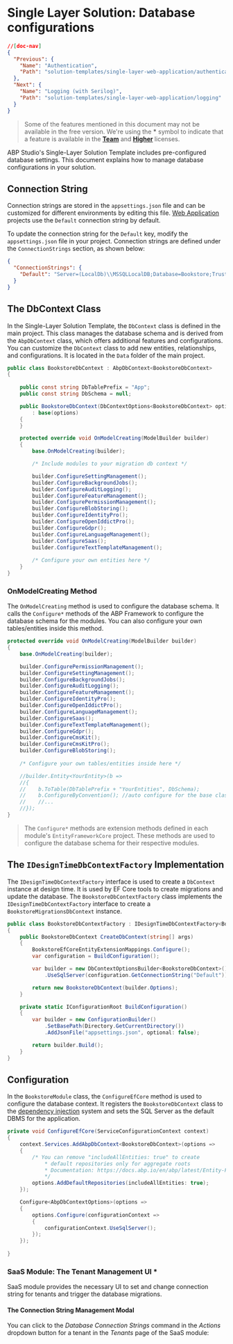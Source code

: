 # Single Layer Solution: Database configurations

```json
//[doc-nav]
{
  "Previous": {
    "Name": "Authentication",
    "Path": "solution-templates/single-layer-web-application/authentication"
  },
  "Next": {
    "Name": "Logging (with Serilog)",
    "Path": "solution-templates/single-layer-web-application/logging"
  }
}
```

> Some of the features mentioned in this document may not be available in the free version. We're using the **\*** symbol to indicate that a feature is available in the **[Team](https://abp.io/pricing)** and **[Higher](https://abp.io/pricing)** licenses.

ABP Studio's Single-Layer Solution Template includes pre-configured database settings. This document explains how to manage database configurations in your solution.

## Connection String

Connection strings are stored in the `appsettings.json` file and can be customized for different environments by editing this file. [Web Application](web-applications.md) projects use the `Default` connection string by default.

To update the connection string for the `Default` key, modify the `appsettings.json` file in your project. Connection strings are defined under the `ConnectionStrings` section, as shown below:  

```json
{
  "ConnectionStrings": {
    "Default": "Server=(LocalDb)\\MSSQLLocalDB;Database=Bookstore;Trusted_Connection=True;TrustServerCertificate=true"
  }
}
```

## The DbContext Class

In the Single-Layer Solution Template, the `DbContext` class is defined in the main project. This class manages the database schema and is derived from the `AbpDbContext` class, which offers additional features and configurations. You can customize the `DbContext` class to add new entities, relationships, and configurations. It is located in the `Data` folder of the main project.  

```csharp
public class BookstoreDbContext : AbpDbContext<BookstoreDbContext>
{
    
    public const string DbTablePrefix = "App";
    public const string DbSchema = null;

    public BookstoreDbContext(DbContextOptions<BookstoreDbContext> options)
        : base(options)
    {
    }

    protected override void OnModelCreating(ModelBuilder builder)
    {
        base.OnModelCreating(builder);

        /* Include modules to your migration db context */

        builder.ConfigureSettingManagement();
        builder.ConfigureBackgroundJobs();
        builder.ConfigureAuditLogging();
        builder.ConfigureFeatureManagement();
        builder.ConfigurePermissionManagement();
        builder.ConfigureBlobStoring();
        builder.ConfigureIdentityPro();
        builder.ConfigureOpenIddictPro();
        builder.ConfigureGdpr();
        builder.ConfigureLanguageManagement();
        builder.ConfigureSaas();
        builder.ConfigureTextTemplateManagement();
        
        /* Configure your own entities here */
    }
}
```

### OnModelCreating Method

The `OnModelCreating` method is used to configure the database schema. It calls the `Configure*` methods of the ABP Framework to configure the database schema for the modules. You can also configure your own tables/entities inside this method.

```csharp
protected override void OnModelCreating(ModelBuilder builder)
{
    base.OnModelCreating(builder);

    builder.ConfigurePermissionManagement();
    builder.ConfigureSettingManagement();
    builder.ConfigureBackgroundJobs();
    builder.ConfigureAuditLogging();
    builder.ConfigureFeatureManagement();
    builder.ConfigureIdentityPro();
    builder.ConfigureOpenIddictPro();
    builder.ConfigureLanguageManagement();
    builder.ConfigureSaas();
    builder.ConfigureTextTemplateManagement();
    builder.ConfigureGdpr();
    builder.ConfigureCmsKit();
    builder.ConfigureCmsKitPro();
    builder.ConfigureBlobStoring();
    
    /* Configure your own tables/entities inside here */

    //builder.Entity<YourEntity>(b =>
    //{
    //    b.ToTable(DbTablePrefix + "YourEntities", DbSchema);
    //    b.ConfigureByConvention(); //auto configure for the base class props
    //    //...
    //});
}
```

> The `Configure*` methods are extension methods defined in each module's `EntityFrameworkCore` project. These methods are used to configure the database schema for their respective modules.

## The `IDesignTimeDbContextFactory` Implementation

The `IDesignTimeDbContextFactory` interface is used to create a `DbContext` instance at design time. It is used by EF Core tools to create migrations and update the database. The `BookstoreDbContextFactory` class implements the `IDesignTimeDbContextFactory` interface to create a `BookstoreMigrationsDbContext` instance.

```csharp
public class BookstoreDbContextFactory : IDesignTimeDbContextFactory<BookstoreDbContext>
{
    public BookstoreDbContext CreateDbContext(string[] args)
    {
        BookstoreEfCoreEntityExtensionMappings.Configure();
        var configuration = BuildConfiguration();

        var builder = new DbContextOptionsBuilder<BookstoreDbContext>()
            .UseSqlServer(configuration.GetConnectionString("Default"));

        return new BookstoreDbContext(builder.Options);
    }

    private static IConfigurationRoot BuildConfiguration()
    {
        var builder = new ConfigurationBuilder()
            .SetBasePath(Directory.GetCurrentDirectory())
            .AddJsonFile("appsettings.json", optional: false);

        return builder.Build();
    }
}
```

## Configuration

In the `BookstoreModule` class, the `ConfigureEfCore` method is used to configure the database context. It registers the `BookstoreDbContext` class to the [dependency injection](../../framework/fundamentals/dependency-injection.md) system and sets the SQL Server as the default DBMS for the application.

```csharp
private void ConfigureEfCore(ServiceConfigurationContext context)
{
    context.Services.AddAbpDbContext<BookstoreDbContext>(options =>
    {
        /* You can remove "includeAllEntities: true" to create
            * default repositories only for aggregate roots
            * Documentation: https://docs.abp.io/en/abp/latest/Entity-Framework-Core#add-default-repositories
            */
        options.AddDefaultRepositories(includeAllEntities: true);
    });

    Configure<AbpDbContextOptions>(options =>
    {
        options.Configure(configurationContext =>
        {
            configurationContext.UseSqlServer();
        });
    });
    
}
```

### SaaS Module: The Tenant Management UI **\***

SaaS module provides the necessary UI to set and change connection string for tenants and trigger the database migrations.

#### The Connection String Management Modal

You can click to the *Database Connection Strings* command in the *Actions* dropdown button for a tenant in the *Tenants* page of the SaaS module:
